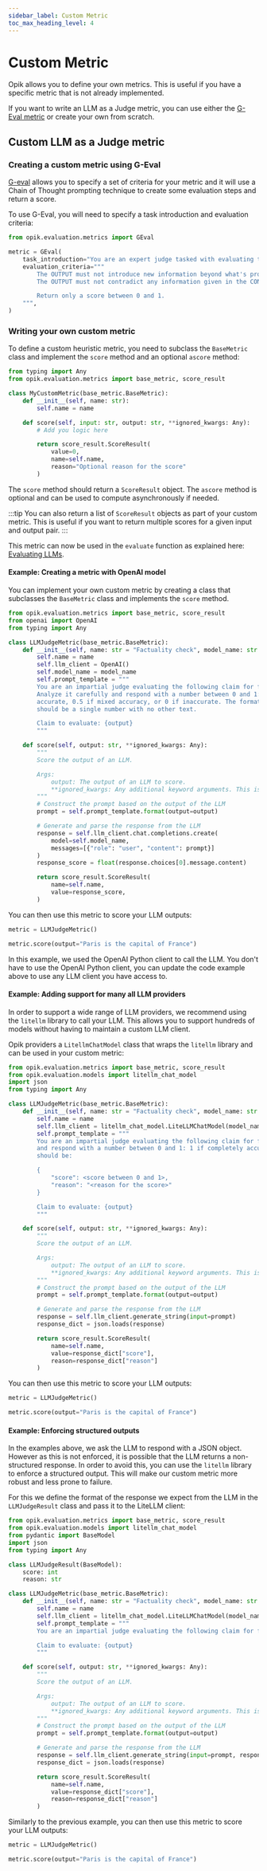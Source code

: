 ```yaml
---
sidebar_label: Custom Metric
toc_max_heading_level: 4
---
```


# Custom Metric

Opik allows you to define your own metrics. This is useful if you have a specific metric that is not already implemented.

If you want to write an LLM as a Judge metric, you can use either the [G-Eval metric](/evaluation/metrics/g_eval.md) or create your own from scratch.

## Custom LLM as a Judge metric

### Creating a custom metric using G-Eval

[G-eval](/evaluation/metrics/g_eval.md) allows you to specify a set of criteria for your metric and it will use a Chain of Thought prompting technique to create some evaluation steps and return a score.

To use G-Eval, you will need to specify a task introduction and evaluation criteria:

```python
from opik.evaluation.metrics import GEval

metric = GEval(
    task_introduction="You are an expert judge tasked with evaluating the faithfulness of an AI-generated answer to the given context.",
    evaluation_criteria="""
        The OUTPUT must not introduce new information beyond what's provided in the CONTEXT.
        The OUTPUT must not contradict any information given in the CONTEXT.

        Return only a score between 0 and 1.
    """,
)
```

### Writing your own custom metric

To define a custom heuristic metric, you need to subclass the `BaseMetric` class and implement the `score` method and an optional `ascore` method:

```python
from typing import Any
from opik.evaluation.metrics import base_metric, score_result

class MyCustomMetric(base_metric.BaseMetric):
    def __init__(self, name: str):
        self.name = name

    def score(self, input: str, output: str, **ignored_kwargs: Any):
        # Add you logic here

        return score_result.ScoreResult(
            value=0,
            name=self.name,
            reason="Optional reason for the score"
        )
```

The `score` method should return a `ScoreResult` object. The `ascore` method is optional and can be used to compute asynchronously if needed.

:::tip
You can also return a list of `ScoreResult` objects as part of your custom metric. This is useful if you want to return multiple scores for a given input and output pair.
:::

This metric can now be used in the `evaluate` function as explained here: [Evaluating LLMs](/evaluation/evaluate_your_llm.md).

#### Example: Creating a metric with OpenAI model

You can implement your own custom metric by creating a class that subclasses the `BaseMetric` class and implements the `score` method.

```python
from opik.evaluation.metrics import base_metric, score_result
from openai import OpenAI
from typing import Any

class LLMJudgeMetric(base_metric.BaseMetric):
    def __init__(self, name: str = "Factuality check", model_name: str = "gpt-4o"):
        self.name = name
        self.llm_client = OpenAI()
        self.model_name = model_name
        self.prompt_template = """
        You are an impartial judge evaluating the following claim for factual accuracy.
        Analyze it carefully and respond with a number between 0 and 1: 1 if completely
        accurate, 0.5 if mixed accuracy, or 0 if inaccurate. The format of the your response
        should be a single number with no other text.

        Claim to evaluate: {output}
        """

    def score(self, output: str, **ignored_kwargs: Any):
        """
        Score the output of an LLM.

        Args:
            output: The output of an LLM to score.
            **ignored_kwargs: Any additional keyword arguments. This is important so that the metric can be used in the `evaluate` function.
        """
        # Construct the prompt based on the output of the LLM
        prompt = self.prompt_template.format(output=output)

        # Generate and parse the response from the LLM
        response = self.llm_client.chat.completions.create(
            model=self.model_name,
            messages=[{"role": "user", "content": prompt}]
        )
        response_score = float(response.choices[0].message.content)

        return score_result.ScoreResult(
            name=self.name,
            value=response_score,
        )
```

You can then use this metric to score your LLM outputs:

```python
metric = LLMJudgeMetric()

metric.score(output="Paris is the capital of France")
```

In this example, we used the OpenAI Python client to call the LLM. You don't have to use the OpenAI Python client, you can update the code example above to use any LLM client you have access to.

#### Example: Adding support for many all LLM providers

In order to support a wide range of LLM providers, we recommend using the `litellm` library to call your LLM. This allows you to support hundreds of models without having to maintain a custom LLM client.

Opik providers a `LitellmChatModel` class that wraps the `litellm` library and can be used in your custom metric:

```python
from opik.evaluation.metrics import base_metric, score_result
from opik.evaluation.models import litellm_chat_model
import json
from typing import Any

class LLMJudgeMetric(base_metric.BaseMetric):
    def __init__(self, name: str = "Factuality check", model_name: str = "gpt-4o"):
        self.name = name
        self.llm_client = litellm_chat_model.LiteLLMChatModel(model_name=model_name)
        self.prompt_template = """
        You are an impartial judge evaluating the following claim for factual accuracy. Analyze it carefully
        and respond with a number between 0 and 1: 1 if completely accurate, 0.5 if mixed accuracy, or 0 if inaccurate. Then provide one brief sentence explaining your ruling. The format of the your response
        should be:

        {
            "score": <score between 0 and 1>,
            "reason": "<reason for the score>"
        }

        Claim to evaluate: {output}
        """

    def score(self, output: str, **ignored_kwargs: Any):
        """
        Score the output of an LLM.

        Args:
            output: The output of an LLM to score.
            **ignored_kwargs: Any additional keyword arguments. This is important so that the metric can be used in the `evaluate` function.
        """
        # Construct the prompt based on the output of the LLM
        prompt = self.prompt_template.format(output=output)

        # Generate and parse the response from the LLM
        response = self.llm_client.generate_string(input=prompt)
        response_dict = json.loads(response)

        return score_result.ScoreResult(
            name=self.name,
            value=response_dict["score"],
            reason=response_dict["reason"]
        )
```

You can then use this metric to score your LLM outputs:

```python
metric = LLMJudgeMetric()

metric.score(output="Paris is the capital of France")
```

#### Example: Enforcing structured outputs

In the examples above, we ask the LLM to respond with a JSON object. However as this is not enforced, it is possible that the LLM returns a non-structured response. In order to avoid this, you can use the `litellm` library to enforce a structured output. This will make our custom metric more robust and less prone to failure.

For this we define the format of the response we expect from the LLM in the `LLMJudgeResult` class and pass it to the LiteLLM client:

```python
from opik.evaluation.metrics import base_metric, score_result
from opik.evaluation.models import litellm_chat_model
from pydantic import BaseModel
import json
from typing import Any

class LLMJudgeResult(BaseModel):
    score: int
    reason: str

class LLMJudgeMetric(base_metric.BaseMetric):
    def __init__(self, name: str = "Factuality check", model_name: str = "gpt-4o"):
        self.name = name
        self.llm_client = litellm_chat_model.LiteLLMChatModel(model_name=model_name)
        self.prompt_template = """
        You are an impartial judge evaluating the following claim for factual accuracy. Analyze it carefully and respond with a number between 0 and 1: 1 if completely accurate, 0.5 if mixed accuracy, or 0 if inaccurate. Then provide one brief sentence explaining your ruling.

        Claim to evaluate: {output}
        """

    def score(self, output: str, **ignored_kwargs: Any):
        """
        Score the output of an LLM.

        Args:
            output: The output of an LLM to score.
            **ignored_kwargs: Any additional keyword arguments. This is important so that the metric can be used in the `evaluate` function.
        """
        # Construct the prompt based on the output of the LLM
        prompt = self.prompt_template.format(output=output)

        # Generate and parse the response from the LLM
        response = self.llm_client.generate_string(input=prompt, response_format=LLMJudgeResult)
        response_dict = json.loads(response)

        return score_result.ScoreResult(
            name=self.name,
            value=response_dict["score"],
            reason=response_dict["reason"]
        )
```

Similarly to the previous example, you can then use this metric to score your LLM outputs:

```python
metric = LLMJudgeMetric()

metric.score(output="Paris is the capital of France")
```

